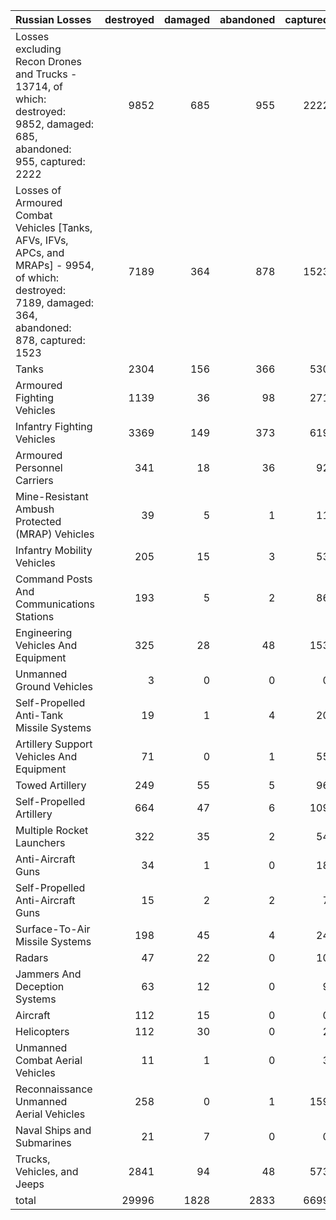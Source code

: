 | Russian Losses                                                                                                                                          |   destroyed |   damaged |   abandoned |   captured |   total |
|:--------------------------------------------------------------------------------------------------------------------------------------------------------|------------:|----------:|------------:|-----------:|--------:|
| Losses excluding Recon Drones and Trucks - 13714, of which: destroyed: 9852, damaged: 685, abandoned: 955, captured: 2222                               |        9852 |       685 |         955 |       2222 |   13714 |
| Losses of Armoured Combat Vehicles [Tanks, AFVs, IFVs, APCs, and MRAPs] - 9954, of which: destroyed: 7189, damaged: 364, abandoned: 878, captured: 1523 |        7189 |       364 |         878 |       1523 |    9954 |
| Tanks                                                                                                                                                   |        2304 |       156 |         366 |        530 |    3356 |
| Armoured Fighting Vehicles                                                                                                                              |        1139 |        36 |          98 |        271 |    1544 |
| Infantry Fighting Vehicles                                                                                                                              |        3369 |       149 |         373 |        619 |    4510 |
| Armoured Personnel Carriers                                                                                                                             |         341 |        18 |          36 |         92 |     487 |
| Mine-Resistant Ambush Protected  (MRAP) Vehicles                                                                                                        |          39 |         5 |           1 |         11 |      56 |
| Infantry Mobility Vehicles                                                                                                                              |         205 |        15 |           3 |         53 |     276 |
| Command Posts And Communications Stations                                                                                                               |         193 |         5 |           2 |         86 |     286 |
| Engineering Vehicles And Equipment                                                                                                                      |         325 |        28 |          48 |        153 |     554 |
| Unmanned Ground Vehicles                                                                                                                                |           3 |         0 |           0 |          0 |       3 |
| Self-Propelled Anti-Tank Missile Systems                                                                                                                |          19 |         1 |           4 |         20 |      44 |
| Artillery Support Vehicles And Equipment                                                                                                                |          71 |         0 |           1 |         55 |     127 |
| Towed Artillery                                                                                                                                         |         249 |        55 |           5 |         96 |     405 |
| Self-Propelled Artillery                                                                                                                                |         664 |        47 |           6 |        109 |     826 |
| Multiple Rocket Launchers                                                                                                                               |         322 |        35 |           2 |         54 |     413 |
| Anti-Aircraft Guns                                                                                                                                      |          34 |         1 |           0 |         18 |      53 |
| Self-Propelled Anti-Aircraft Guns                                                                                                                       |          15 |         2 |           2 |          7 |      26 |
| Surface-To-Air Missile Systems                                                                                                                          |         198 |        45 |           4 |         24 |     271 |
| Radars                                                                                                                                                  |          47 |        22 |           0 |         10 |      79 |
| Jammers And Deception Systems                                                                                                                           |          63 |        12 |           0 |          9 |      84 |
| Aircraft                                                                                                                                                |         112 |        15 |           0 |          0 |     127 |
| Helicopters                                                                                                                                             |         112 |        30 |           0 |          2 |     144 |
| Unmanned Combat Aerial Vehicles                                                                                                                         |          11 |         1 |           0 |          3 |      15 |
| Reconnaissance Unmanned Aerial Vehicles                                                                                                                 |         258 |         0 |           1 |        159 |     418 |
| Naval Ships and Submarines                                                                                                                              |          21 |         7 |           0 |          0 |      28 |
| Trucks, Vehicles, and Jeeps                                                                                                                             |        2841 |        94 |          48 |        573 |    3556 |
| total                                                                                                                                                   |       29996 |      1828 |        2833 |       6699 |   41356 |